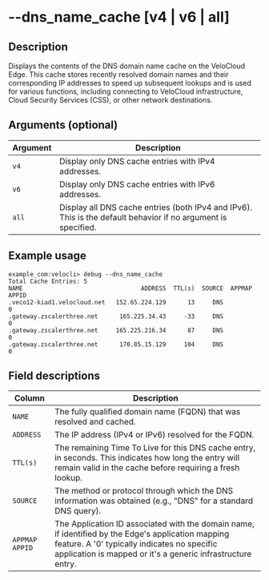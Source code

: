 #	--dns_name_cache [v4 | v6 | all]

##	Description
Displays the contents of the DNS domain name cache on the VeloCloud Edge. This cache stores recently resolved domain names and their corresponding IP addresses to speed up subsequent lookups and is used for various functions, including connecting to VeloCloud infrastructure, Cloud Security Services (CSS), or other network destinations.

##	Arguments (optional)
| Argument | Description |
|---|---|
| `v4` | Display only DNS cache entries with IPv4 addresses. |
| `v6` | Display only DNS cache entries with IPv6 addresses. |
| `all` | Display all DNS cache entries (both IPv4 and IPv6). This is the default behavior if no argument is specified. |

##	Example usage
```
example_com:velocli> debug --dns_name_cache
Total Cache Entries: 5
NAME                                 ADDRESS  TTL(s)  SOURCE  APPMAP APPID
.veco12-kiad1.velocloud.net   152.65.224.129      13     DNS             0
.gateway.zscalerthree.net      165.225.34.43     -33     DNS             0
.gateway.zscalerthree.net     165.225.216.34      87     DNS             0
.gateway.zscalerthree.net      170.85.15.129     104     DNS             0
```

##	Field descriptions
| Column | Description |
|---|---|
| `NAME` | The fully qualified domain name (FQDN) that was resolved and cached. |
| `ADDRESS` | The IP address (IPv4 or IPv6) resolved for the FQDN. |
| `TTL(s)` | The remaining Time To Live for this DNS cache entry, in seconds. This indicates how long the entry will remain valid in the cache before requiring a fresh lookup. |
| `SOURCE` | The method or protocol through which the DNS information was obtained (e.g., "DNS" for a standard DNS query). |
| `APPMAP APPID` | The Application ID associated with the domain name, if identified by the Edge's application mapping feature. A '0' typically indicates no specific application is mapped or it's a generic infrastructure entry. |